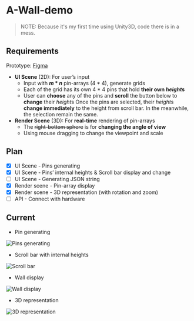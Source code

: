 # A-Wall-demo

> NOTE: Because it's my first time using Unity3D, code there is in a mess.

## Requirements

Prototype: [Figma](https://www.figma.com/file/GHDlVUXCCPqTFhS1Gh3XL2/demo?type=design&node-id=0%3A1&mode=design&t=Zj3Btugz5ezKObkT-1)

* **UI Scene** (2D): For user’s input
  * Input with ***m* * *n*** pin-arrays (4 * 4), generate grids
  * Each of the grid has its own 4 * 4 pins that hold **their own *height*s**
  * User can **choose** any of the pins and **scroll** the button below to **change** their *height*s
    Once the pins are selected, their *height*s **change immediately** to the height from scroll bar.
    In the meanwhile, the selection remain the same.
* **Render Scene** (3D): For **real-time** rendering of pin-arrays
  * The ~~right-bottom sphere~~ is for **changing the angle of view**
  * Using mouse dragging to change the viewpoint and scale

## Plan

* [x] UI Scene - Pins generating
* [x] UI Scene - Pins’ internal heights & Scroll bar display and change
* [ ] UI Scene - Generating JSON string
* [x] Render scene - Pin-array display
* [x] Render scene - 3D representation (with rotation and zoom)
* [ ] API - Connect with hardware

## Current

* Pin generating

![Pins generating](https://github.com/huang-feiyu/A-Wall-demo/assets/70138429/0c680878-96fa-4f52-a630-2ab3e0982e8d)

* Scroll bar with internal heights

![Scroll bar](https://github.com/huang-feiyu/A-Wall-demo/assets/70138429/eb544df0-abc4-45aa-8e9a-a9238bf56a61)

* Wall display

![Wall display](https://github.com/huang-feiyu/A-Wall-demo/assets/70138429/0e4a8f2f-4884-4d9b-b31b-ff0f24fb5e17)

* 3D representation

![3D representation](https://github.com/huang-feiyu/A-Wall-demo/assets/70138429/9afbaa18-16a0-4778-9c4c-1b61dadcba1b)
